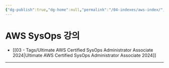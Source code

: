 ```yaml
---
{"dg-publish":true,"dg-home":null,"permalink":"/04-indexes/aws-index/","dgPassFrontmatter":true,"noteIcon":""}
---
```


# AWS SysOps 강의
- [[03 - Tags/Ultimate AWS Certified SysOps Administrator Associate 2024\|Ultimate AWS Certified SysOps Administrator Associate 2024]]

---
